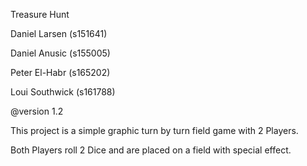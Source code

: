 Treasure Hunt


Daniel Larsen (s151641)

Daniel Anusic (s155005)

Peter El-Habr (s165202)

Loui Southwick (s161788)

@version 1.2
 

This project is a simple graphic turn by turn field game with 2 Players.

Both Players roll 2 Dice and are placed on a field with special effect.
 

